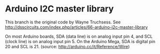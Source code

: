 # Arduino I2C master library

This branch is the original code by Wayne Truchsess.
See http://dsscircuits.com/index.php/articles/66-arduino-i2c-master-library

On most Arduino boards, SDA (data line) is on analog input pin 4, and SCL
(clock line) is on analog input pin 5. On the Arduino Mega, SDA is digital
pin 20 and SCL is 21. (source: http://arduino.cc/it/Reference/Wire)
